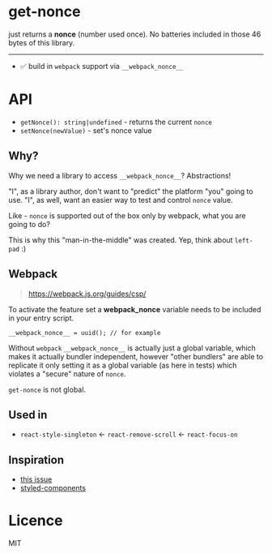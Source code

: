 # get-nonce

just returns a **nonce** (number used once). No batteries included in those 46 bytes of this library.

---

- ✅ build in `webpack` support via `__webpack_nonce__`

# API

- `getNonce(): string|undefined` - returns the current `nonce`
- `setNonce(newValue)` - set's nonce value

## Why?

Why we need a library to access `__webpack_nonce__`? Abstractions!

"I", as a library author, don't want to "predict" the platform "you" going to use.
"I", as well, want an easier way to test and control `nonce` value.

Like - `nonce` is supported out of the box only by webpack, what you are going to do?

This is why this "man-in-the-middle" was created.
Yep, think about `left-pad` :)

## Webpack

> https://webpack.js.org/guides/csp/

To activate the feature set a **webpack_nonce** variable needs to be included in your entry script.

```
__webpack_nonce__ = uuid(); // for example
```

Without `webpack` `__webpack_nonce__` is actually just a global variable,
which makes it actually bundler independent,
however "other bundlers" are able to replicate it only setting it as a global variable
(as here in tests) which violates a "secure" nature of `nonce`.

`get-nonce` is not global.

## Used in

- `react-style-singleton` <- `react-remove-scroll` <- `react-focus-on`

## Inspiration

- [this issue](https://github.com/theKashey/react-remove-scroll/issues/21)
- [styled-components](https://github.com/styled-components/styled-components/blob/147b0e9a1f10786551b13fd27452fcd5c678d5e0/packages/styled-components/src/utils/nonce.js)

# Licence

MIT
